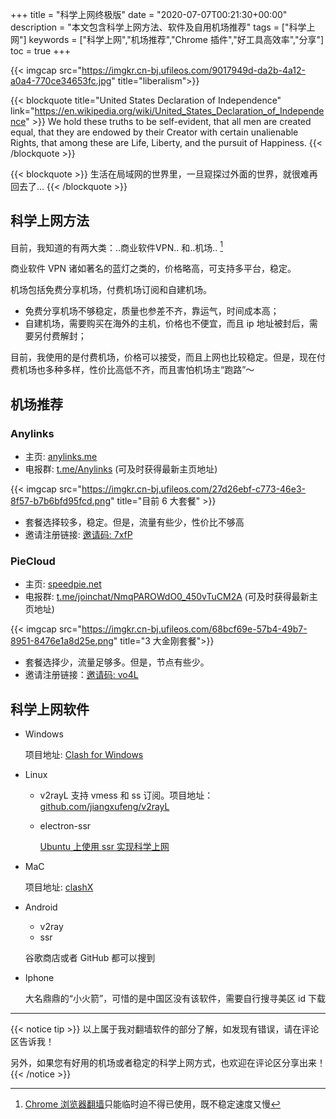 +++
title = "科学上网终极版"
date = "2020-07-07T00:21:30+00:00"
description = "本文包含科学上网方法、软件及自用机场推荐"
tags = ["科学上网"]
keywords = ["科学上网","机场推荐","Chrome 插件","好工具高效率","分享"]
toc = true
+++

{{< imgcap src="https://imgkr.cn-bj.ufileos.com/9017949d-da2b-4a12-a0a4-770ce34653fc.jpg" title="liberalism">}}

{{< blockquote title="United States Declaration of Independence" link="https://en.wikipedia.org/wiki/United_States_Declaration_of_Independence" >}}
We hold these truths to be self-evident, that all men are created equal, that they are endowed by their Creator with certain unalienable Rights, that among these are Life, Liberty, and the pursuit of Happiness.
{{< /blockquote  >}}

{{< blockquote  >}}
生活在局域网的世界里，一旦窥探过外面的世界，就很难再回去了...
{{< /blockquote >}}

## 科学上网方法

目前，我知道的有两大类：..商业软件VPN.. 和..机场.. [^1]

商业软件 VPN 诸如著名的蓝灯之类的，价格略高，可支持多平台，稳定。

机场包括免费分享机场，付费机场订阅和自建机场。

- 免费分享机场不够稳定，质量也参差不齐，靠运气，时间成本高；
- 自建机场，需要购买在海外的主机，价格也不便宜，而且 ip 地址被封后，需要另付费解封； 

目前，我使用的是付费机场，价格可以接受，而且上网也比较稳定。但是，现在付费机场也多种多样，性价比高低不齐，而且害怕机场主“跑路”～

## 机场推荐

### Anylinks

- 主页: [anylinks.me](https://anylinks.me)
- 电报群: [t.me/Anylinks](https://t.me/Anylinks) (可及时获得最新主页地址)

{{< imgcap src="https://imgkr.cn-bj.ufileos.com/27d26ebf-c773-46e3-8f57-b7b6bfd95fcd.png" title="目前 6 大套餐" >}}

- 套餐选择较多，稳定。但是，流量有些少，性价比不够高
- 邀请注册链接: [邀请码: 7xfP](https://anylinks.me/auth/register?code=7xfP)

### PieCloud

- 主页: [speedpie.net](https://speedpie.net)
- 电报群: [t.me/joinchat/NmqPAROWdO0_450vTuCM2A](https://t.me/joinchat/NmqPAROWdO0_450vTuCM2A) (可及时获得最新主页地址)

{{< imgcap src="https://imgkr.cn-bj.ufileos.com/68bcf69e-57b4-49b7-8951-8476e1a8d25e.png" title="3 大金刚套餐">}}

- 套餐选择少，流量足够多。但是，节点有些少。
- 邀请注册链接：[邀请码: vo4L](https://speedpie.net/auth/register?code=vo4L)

## 科学上网软件

- Windows
  
  项目地址: [Clash for Windows](https://github.com/Fndroid/clash_for_windows_pkg)

- Linux

  - v2rayL
    支持 vmess 和 ss 订阅。项目地址：[github.com/jiangxufeng/v2rayL](https://github.com/jiangxufeng/v2rayL)
  - electron-ssr
  
    [Ubuntu 上使用 ssr 实现科学上网](https://matnoble.me/tech/ubuntu/ubuntu-ssr/)

- MaC

  项目地址: [clashX](https://github.com/yichengchen/clashX)

- Android

  - v2ray
  - ssr
  
  谷歌商店或者 GitHub 都可以搜到

- Iphone

  大名鼎鼎的“小火箭”，可惜的是中国区没有该软件，需要自行搜寻美区 id 下载
  
--- 

{{< notice tip >}}
以上属于我对翻墙软件的部分了解，如发现有错误，请在评论区告诉我！

另外，如果您有好用的机场或者稳定的科学上网方式，也欢迎在评论区分享出来！
{{< /notice >}}


[^1]: [Chrome 浏览器翻墙](https://matnoble.me/tech/ubuntu/scientific-internet/)只能临时迫不得已使用，既不稳定速度又慢
